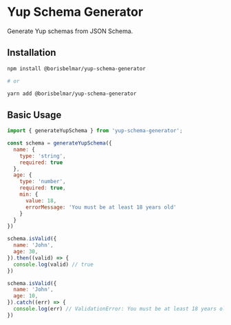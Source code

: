 # Yup Schema Generator

Generate Yup schemas from JSON Schema.

## Installation

```bash
npm install @borisbelmar/yup-schema-generator

# or

yarn add @borisbelmar/yup-schema-generator
```

## Basic Usage

```js
import { generateYupSchema } from 'yup-schema-generator';

const schema = generateYupSchema({
  name: {
    type: 'string',
    required: true
  },
  age: {
    type: 'number',
    required: true,
    min: {
      value: 18,
      errorMessage: 'You must be at least 18 years old'
    }
  }
})

schema.isValid({
  name: 'John',
  age: 30,
}).then((valid) => {
  console.log(valid) // true
})

schema.isValid({
  name: 'John',
  age: 10,
}).catch((err) => {
  console.log(err) // ValidationError: You must be at least 18 years old
})
```
